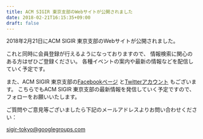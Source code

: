 ```yaml
---
title: ACM SIGIR 東京支部のWebサイトが公開されました
date: 2018-02-21T16:15:35+09:00
draft: false
---
```


2018年2月21日にACM SIGIR 東京支部のWebサイトが公開されました。

これと同時に会員登録が行えるようになっておりますので、
情報検索に関心のある方はぜひご登録ください。
各種イベントの案内や最新の情報などを配信していく予定です。

また、ACM SIGIR
東京支部の[Facebookページ](https://www.facebook.com/acmsigirtokyo)
と[Twitterアカウント](https://twitter.com/acmsigirtokyo)
もございます。
こちらでもACM SIGIR 東京支部の最新情報を発信していく予定ですので、
フォローをお願いいたします。

ご質問やご意見等ございましたら下記のメールアドレスよりお問い合わせください：

sigir-tokyo@googlegroups.com
